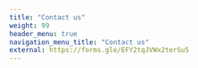 ```yaml
---
title: "Contact us"
weight: 99
header_menu: true
navigation_menu_title: "Contact us"
external: https://forms.gle/EFY2tqJVWx2terSu5
---
```


